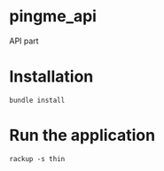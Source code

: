 pingme_api
==========

API part

Installation
============

```
bundle install
```

Run the application
===================

```
rackup -s thin
```
